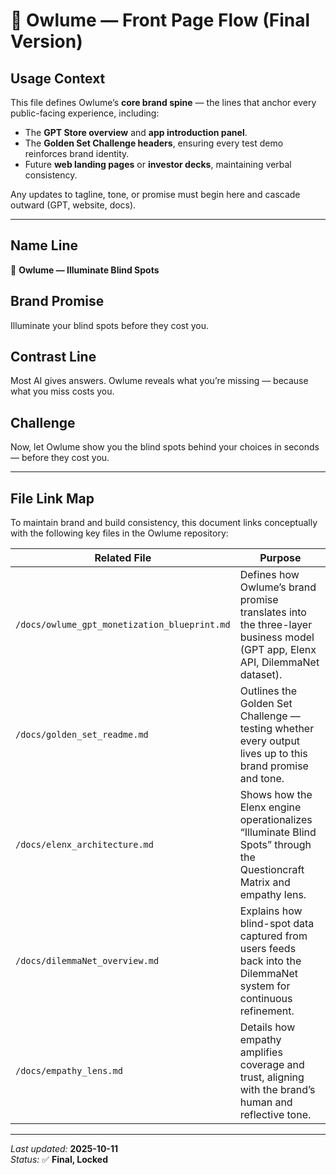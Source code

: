 # 🦉 Owlume — Front Page Flow (Final Version)

## Usage Context  
This file defines Owlume’s **core brand spine** — the lines that anchor every public-facing experience, including:  
- The **GPT Store overview** and **app introduction panel**.  
- The **Golden Set Challenge headers**, ensuring every test demo reinforces brand identity.  
- Future **web landing pages** or **investor decks**, maintaining verbal consistency.  

Any updates to tagline, tone, or promise must begin here and cascade outward (GPT, website, docs).

---

## Name Line  
🦉 **Owlume — Illuminate Blind Spots**

## Brand Promise  
Illuminate your blind spots before they cost you.

## Contrast Line  
Most AI gives answers. Owlume reveals what you’re missing — because what you miss costs you.

## Challenge  
Now, let Owlume show you the blind spots behind your choices in seconds — before they cost you.

---

## File Link Map  
To maintain brand and build consistency, this document links conceptually with the following key files in the Owlume repository:

| Related File | Purpose |
|---------------|----------|
| `/docs/owlume_gpt_monetization_blueprint.md` | Defines how Owlume’s brand promise translates into the three-layer business model (GPT app, Elenx API, DilemmaNet dataset). |
| `/docs/golden_set_readme.md` | Outlines the Golden Set Challenge — testing whether every output lives up to this brand promise and tone. |
| `/docs/elenx_architecture.md` | Shows how the Elenx engine operationalizes “Illuminate Blind Spots” through the Questioncraft Matrix and empathy lens. |
| `/docs/dilemmaNet_overview.md` | Explains how blind-spot data captured from users feeds back into the DilemmaNet system for continuous refinement. |
| `/docs/empathy_lens.md` | Details how empathy amplifies coverage and trust, aligning with the brand’s human and reflective tone. |

---

*Last updated:* **2025-10-11**  
*Status:* ✅ **Final, Locked**
